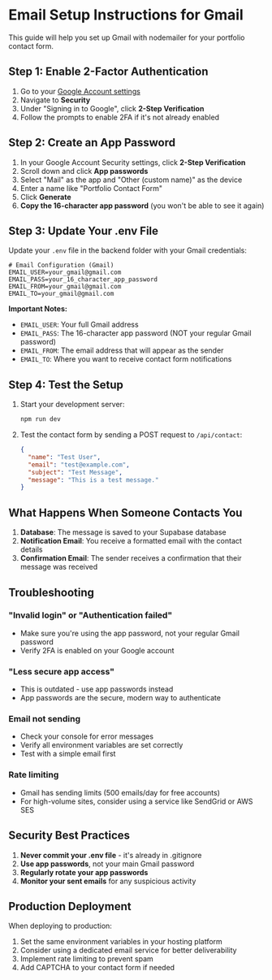 # Email Setup Instructions for Gmail

This guide will help you set up Gmail with nodemailer for your portfolio contact form.

## Step 1: Enable 2-Factor Authentication

1. Go to your [Google Account settings](https://myaccount.google.com/)
2. Navigate to **Security**
3. Under "Signing in to Google", click **2-Step Verification**
4. Follow the prompts to enable 2FA if it's not already enabled

## Step 2: Create an App Password

1. In your Google Account Security settings, click **2-Step Verification**
2. Scroll down and click **App passwords**
3. Select "Mail" as the app and "Other (custom name)" as the device
4. Enter a name like "Portfolio Contact Form"
5. Click **Generate**
6. **Copy the 16-character app password** (you won't be able to see it again)

## Step 3: Update Your .env File

Update your `.env` file in the backend folder with your Gmail credentials:

```env
# Email Configuration (Gmail)
EMAIL_USER=your_gmail@gmail.com
EMAIL_PASS=your_16_character_app_password
EMAIL_FROM=your_gmail@gmail.com
EMAIL_TO=your_gmail@gmail.com
```

**Important Notes:**
- `EMAIL_USER`: Your full Gmail address
- `EMAIL_PASS`: The 16-character app password (NOT your regular Gmail password)
- `EMAIL_FROM`: The email address that will appear as the sender
- `EMAIL_TO`: Where you want to receive contact form notifications

## Step 4: Test the Setup

1. Start your development server:
   ```bash
   npm run dev
   ```

2. Test the contact form by sending a POST request to `/api/contact`:
   ```json
   {
     "name": "Test User",
     "email": "test@example.com",
     "subject": "Test Message",
     "message": "This is a test message."
   }
   ```

## What Happens When Someone Contacts You

1. **Database**: The message is saved to your Supabase database
2. **Notification Email**: You receive a formatted email with the contact details
3. **Confirmation Email**: The sender receives a confirmation that their message was received

## Troubleshooting

### "Invalid login" or "Authentication failed"
- Make sure you're using the app password, not your regular Gmail password
- Verify 2FA is enabled on your Google account

### "Less secure app access"
- This is outdated - use app passwords instead
- App passwords are the secure, modern way to authenticate

### Email not sending
- Check your console for error messages
- Verify all environment variables are set correctly
- Test with a simple email first

### Rate limiting
- Gmail has sending limits (500 emails/day for free accounts)
- For high-volume sites, consider using a service like SendGrid or AWS SES

## Security Best Practices

1. **Never commit your .env file** - it's already in .gitignore
2. **Use app passwords**, not your main Gmail password
3. **Regularly rotate your app passwords**
4. **Monitor your sent emails** for any suspicious activity

## Production Deployment

When deploying to production:

1. Set the same environment variables in your hosting platform
2. Consider using a dedicated email service for better deliverability
3. Implement rate limiting to prevent spam
4. Add CAPTCHA to your contact form if needed
